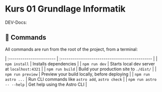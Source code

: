 # Kurs 01 Grundlage Informatik

DEV-Docs:

## 🧞 Commands

All commands are run from the root of the project, from a terminal:

| :------------------------ | :----------------------------------------------- |
| `npm install` | Installs dependencies |
| `npm run dev` | Starts local dev server at `localhost:4321` |
| `npm run build` | Build your production site to `./dist/` |
| `npm run preview` | Preview your build locally, before deploying |
| `npm run astro ...` | Run CLI commands like `astro add`, `astro check` |
| `npm run astro -- --help` | Get help using the Astro CLI |


